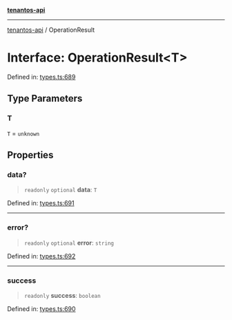 [**tenantos-api**](../README.md)

***

[tenantos-api](../globals.md) / OperationResult

# Interface: OperationResult\<T\>

Defined in: [types.ts:689](https://github.com/shadmanZero/tenantos-api/blob/5456fdea44f46a63455944d4982f5327cbeb3156/src/types.ts#L689)

## Type Parameters

### T

`T` = `unknown`

## Properties

### data?

> `readonly` `optional` **data**: `T`

Defined in: [types.ts:691](https://github.com/shadmanZero/tenantos-api/blob/5456fdea44f46a63455944d4982f5327cbeb3156/src/types.ts#L691)

***

### error?

> `readonly` `optional` **error**: `string`

Defined in: [types.ts:692](https://github.com/shadmanZero/tenantos-api/blob/5456fdea44f46a63455944d4982f5327cbeb3156/src/types.ts#L692)

***

### success

> `readonly` **success**: `boolean`

Defined in: [types.ts:690](https://github.com/shadmanZero/tenantos-api/blob/5456fdea44f46a63455944d4982f5327cbeb3156/src/types.ts#L690)
